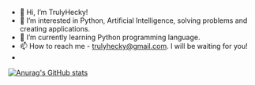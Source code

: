 - 👋 Hi, I’m TrulyHecky!
- 👀 I’m interested in Python, Artificial Intelligence, solving problems and creating applications.
- 🌱 I’m currently learning Python programming language.
- 📫 How to reach me - trulyhecky@gmail.com. I will be waiting for you!
- 
[![Anurag's GitHub stats](https://github-readme-stats.vercel.app/api?username=TrulyHecky)](https://github.com/anuraghazra/github-readme-stats)
